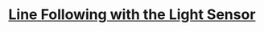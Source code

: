 # [Line Following with the Light Sensor](http://www.nxtprograms.com/NXT2/multi-bot/light.html#Follow)

